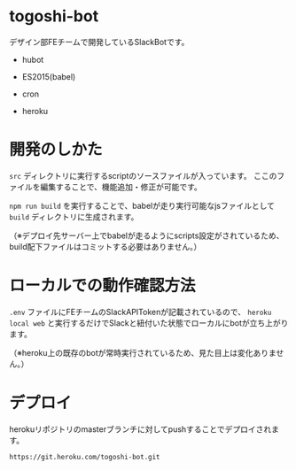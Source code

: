 # togoshi-bot

デザイン部FEチームで開発しているSlackBotです。

* hubot
* ES2015(babel)
* cron

* heroku

# 開発のしかた

`src` ディレクトリに実行するscriptのソースファイルが入っています。
ここのファイルを編集することで、機能追加・修正が可能です。

`npm run build` を実行することで、babelが走り実行可能なjsファイルとして `build` ディレクトリに生成されます。

（※デプロイ先サーバー上でbabelが走るようにscripts設定がされているため、build配下ファイルはコミットする必要はありません。）

# ローカルでの動作確認方法

`.env` ファイルにFEチームのSlackAPITokenが記載されているので、 `heroku local web` と実行するだけでSlackと紐付いた状態でローカルにbotが立ち上がります。

（※heroku上の既存のbotが常時実行されているため、見た目上は変化ありません。）

# デプロイ

herokuリポジトリのmasterブランチに対してpushすることでデプロイされます。

`https://git.heroku.com/togoshi-bot.git`
